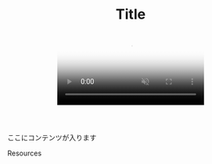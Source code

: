 <!DOCTYPE html>
<html lang="ja">
<head>
<meta charset="utf-8">
<title>6-3-1 画面全体に背景動画を流す</title>
<meta name="description"  content="書籍「動くWebデザインアイディア帳」のサンプルサイトです">

<meta name="viewport" content="width=device-width,initial-scale=1.0">
<!--==============レイアウトを制御する独自のCSSを読み込み===============-->
<link rel="stylesheet" type="text/css" href="https://coco-factory.jp/ugokuweb/wp-content/themes/ugokuweb/data/reset.css">
<link rel="stylesheet" type="text/css" href="https://coco-factory.jp/ugokuweb/wp-content/themes/ugokuweb/data/6-3-1/css/6-3-1.css">
</head>

<body>
<header id="header">
  <h1>Title</h1>
    <div id="video-area">
  <video id="video" poster="https://coco-factory.jp/ugokuweb/wp-content/themes/ugokuweb/data/6-3-1/img/movie.jpg" webkit-playsinline playsinline muted autoplay loop>
    <!--
        poster：動画ファイルが利用できない環境で代替表示される画像
        webkit-playsinline：iOS 9までのSafari用インライン再生指定
        playsinline：iOS 10以降のSafari用インライン再生指定
        muted：音声をミュートさせる
        autoplay：動画を自動再生させる
        loop：動画をループさせる
        controls：コントロールバーを表示する
    -->
  <source src="https://coco-factory.jp/ugokuweb/wp-content/themes/ugokuweb/data/6-3-1/video/movie.mp4" type="video/mp4">
  <source src="https://coco-factory.jp/ugokuweb/wp-content/themes/ugokuweb/data/6-3-1/video/movie.ogv" type="video/ogv">
  <source src="https://coco-factory.jp/ugokuweb/wp-content/themes/ugokuweb/data/6-3-1/video/movie.webm" type="video/webm">
  <p>動画を再生できる環境ではありません。</p>
  </video>
    <!--/video-area--></div>
</header>
<div id="container">
<p>ここにコンテンツが入ります</p>  
<!--/container--></div> 
</body>
</html>



Resources
